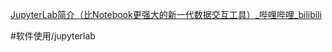 [JupyterLab简介（比Notebook更强大的新一代数据交互工具）\_哔哩哔哩\_bilibili](https://www.bilibili.com/video/BV1cS4y1K7Gt/?from=search&seid=6044483739271723003&spm_id_from=333.337.0.0&vd_source=40645413612f159eb5e31f3c39bc5f84)

#软件使用/jupyterlab